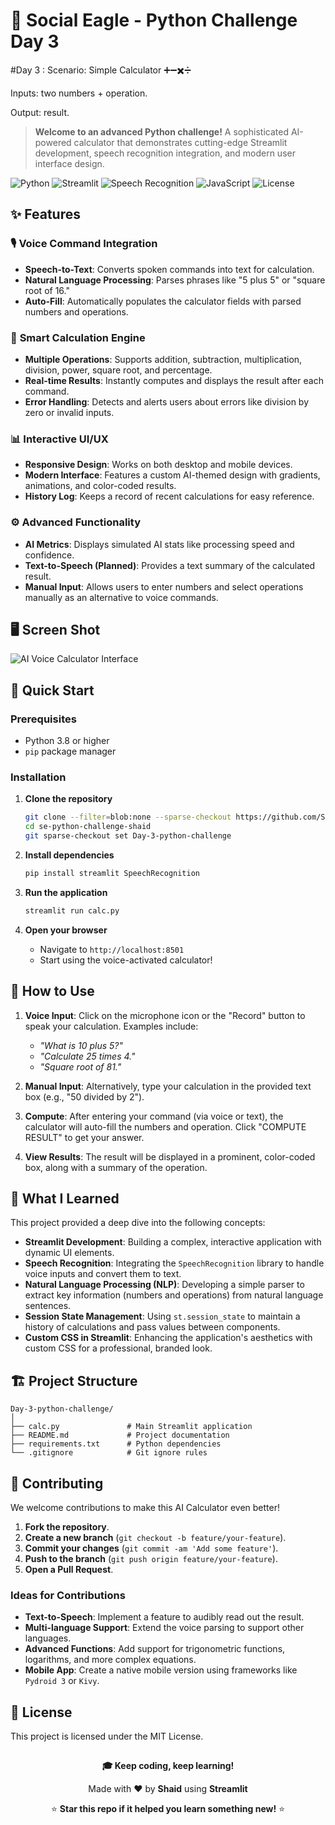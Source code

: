 # 🦅 Social Eagle - Python Challenge Day 3

#Day 3 : Scenario:
Simple Calculator ➕➖✖️➗

Inputs: two numbers + operation.

Output: result.

> **Welcome to an advanced Python challenge!** A sophisticated AI-powered calculator that demonstrates cutting-edge Streamlit development, speech recognition integration, and modern user interface design.

![Python](https://img.shields.io/badge/Python-3.8%2B-blue?style=for-the-badge&logo=python)
![Streamlit](https://img.shields.io/badge/Streamlit-1.28%2B-red?style=for-the-badge&logo=streamlit)
![Speech Recognition](https://img.shields.io/badge/Speech%20Recognition-3.10%2B-orange?style=for-the-badge&logo=microphone)
![JavaScript](https://img.shields.io/badge/JavaScript-ES6%2B-yellow?style=for-the-badge&logo=javascript)
![License](https://img.shields.io/badge/License-MIT-green?style=for-the-badge)


## ✨ Features

### 🎙️ **Voice Command Integration**

  - **Speech-to-Text**: Converts spoken commands into text for calculation.
  - **Natural Language Processing**: Parses phrases like "5 plus 5" or "square root of 16."
  - **Auto-Fill**: Automatically populates the calculator fields with parsed numbers and operations.

### 🔢 **Smart Calculation Engine**

  - **Multiple Operations**: Supports addition, subtraction, multiplication, division, power, square root, and percentage.
  - **Real-time Results**: Instantly computes and displays the result after each command.
  - **Error Handling**: Detects and alerts users about errors like division by zero or invalid inputs.

### 📊 **Interactive UI/UX**

  - **Responsive Design**: Works on both desktop and mobile devices.
  - **Modern Interface**: Features a custom AI-themed design with gradients, animations, and color-coded results.
  - **History Log**: Keeps a record of recent calculations for easy reference.

### ⚙️ **Advanced Functionality**

  - **AI Metrics**: Displays simulated AI stats like processing speed and confidence.
  - **Text-to-Speech (Planned)**: Provides a text summary of the calculated result.
  - **Manual Input**: Allows users to enter numbers and select operations manually as an alternative to voice commands.

## 🖥️ Screen Shot 

![AI Voice Calculator Interface](https://placeholder-for-screenshot.png)

## 🚀 Quick Start

### Prerequisites

  - Python 3.8 or higher
  - `pip` package manager

### Installation

1. **Clone the repository**
   ```bash
   git clone --filter=blob:none --sparse-checkout https://github.com/Shaidhms/se-python-challenge-shaid.git
   cd se-python-challenge-shaid
   git sparse-checkout set Day-3-python-challenge

2. **Install dependencies**
   ```bash
   pip install streamlit SpeechRecognition
   ```

3. **Run the application**
   ```bash
   streamlit run calc.py
   ```

4. **Open your browser**
   - Navigate to `http://localhost:8501`
   - Start using the voice-activated calculator\!

## 🎯 How to Use

1.  **Voice Input**: Click on the microphone icon or the "Record" button to speak your calculation. Examples include:

      - *"What is 10 plus 5?"*
      - *"Calculate 25 times 4."*
      - *"Square root of 81."*

2.  **Manual Input**: Alternatively, type your calculation in the provided text box (e.g., "50 divided by 2").

3.  **Compute**: After entering your command (via voice or text), the calculator will auto-fill the numbers and operation. Click "COMPUTE RESULT" to get your answer.

4.  **View Results**: The result will be displayed in a prominent, color-coded box, along with a summary of the operation.

## 🧠 What I Learned

This project provided a deep dive into the following concepts:

  - **Streamlit Development**: Building a complex, interactive application with dynamic UI elements.
  - **Speech Recognition**: Integrating the `SpeechRecognition` library to handle voice inputs and convert them to text.
  - **Natural Language Processing (NLP)**: Developing a simple parser to extract key information (numbers and operations) from natural language sentences.
  - **Session State Management**: Using `st.session_state` to maintain a history of calculations and pass values between components.
  - **Custom CSS in Streamlit**: Enhancing the application's aesthetics with custom CSS for a professional, branded look.

## 🏗️ Project Structure

```
Day-3-python-challenge/
│
├── calc.py               # Main Streamlit application
├── README.md             # Project documentation  
├── requirements.txt      # Python dependencies
└── .gitignore            # Git ignore rules
```
## 🤝 Contributing

We welcome contributions to make this AI Calculator even better\!

1.  **Fork the repository**.
2.  **Create a new branch** (`git checkout -b feature/your-feature`).
3.  **Commit your changes** (`git commit -am 'Add some feature'`).
4.  **Push to the branch** (`git push origin feature/your-feature`).
5.  **Open a Pull Request**.

### Ideas for Contributions

  - **Text-to-Speech**: Implement a feature to audibly read out the result.
  - **Multi-language Support**: Extend the voice parsing to support other languages.
  - **Advanced Functions**: Add support for trigonometric functions, logarithms, and more complex equations.
  - **Mobile App**: Create a native mobile version using frameworks like `Pydroid 3` or `Kivy`.

## 📄 License

This project is licensed under the MIT License.

## 
<div align="center">

**🎓 Keep coding, keep learning!**

Made with ❤️ by **Shaid** using **Streamlit**

⭐ **Star this repo if it helped you learn something new!** ⭐

</div>

